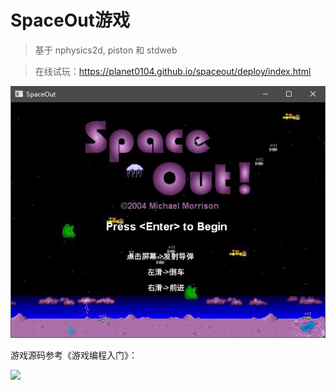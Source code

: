 # SpaceOut游戏

>基于 nphysics2d, piston 和 stdweb

>在线试玩：https://planet0104.github.io/spaceout/deploy/index.html

<img src="https://raw.githubusercontent.com/planet0104/spaceout/master/spaceout.png" />


游戏源码参考《游戏编程入门》：

<img src="https://img3.doubanio.com/lpic/s26278533.jpg" />
